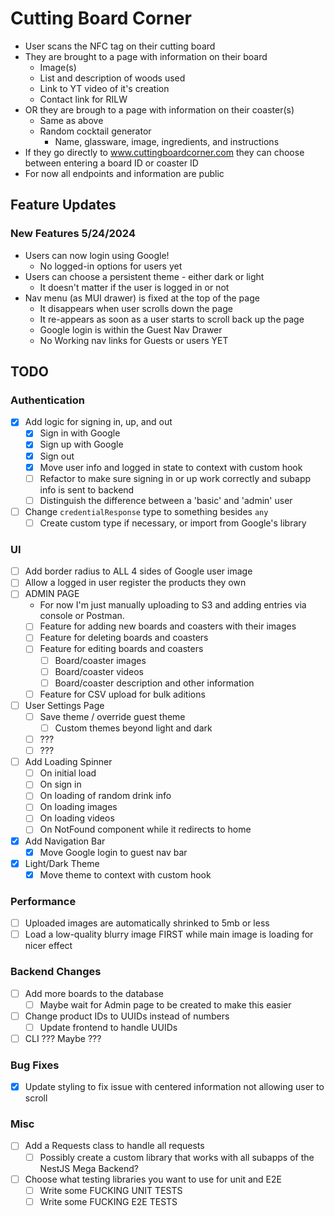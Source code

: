 # Cutting Board Corner

* User scans the NFC tag on their cutting board
* They are brought to a page with information on their board
  * Image(s)
  * List and description of woods used
  * Link to YT video of it's creation
  * Contact link for RILW
* OR they are brough to a page with information on their coaster(s)
  * Same as above
  * Random cocktail generator
    * Name, glassware, image, ingredients, and instructions
* If they go directly to www.cuttingboardcorner.com they can choose between entering a board ID or coaster ID
* For now all endpoints and information are public

## Feature Updates

### New Features 5/24/2024
* Users can now login using Google!
  * No logged-in options for users yet
* Users can choose a persistent theme - either dark or light
  * It doesn't matter if the user is logged in or not
* Nav menu (as MUI drawer) is fixed at the top of the page
  * It disappears when user scrolls down the page
  * It re-appears as soon as a user starts to scroll back up the page
  * Google login is within the Guest Nav Drawer
  * No Working nav links for Guests or users YET

## TODO

### Authentication
* [x] Add logic for signing in, up, and out
  * [x] Sign in with Google
  * [x] Sign up with Google
  * [x] Sign out
  * [x] Move user info and logged in state to context with custom hook
  * [ ] Refactor to make sure signing in or up work correctly and subapp info is sent to backend
  * [ ] Distinguish the difference between a 'basic' and 'admin' user
* [ ] Change ```credentialResponse``` type to something besides ```any```
  * [ ] Create custom type if necessary, or import from Google's library

### UI
* [ ] Add border radius to ALL 4 sides of Google user image
* [ ] Allow a logged in user register the products they own
* [ ] ADMIN PAGE
  * For now I'm just manually uploading to S3 and adding entries via console or Postman.
  * [ ] Feature for adding new boards and coasters with their images
  * [ ] Feature for deleting boards and coasters
  * [ ] Feature for editing boards and coasters
    * [ ] Board/coaster images
    * [ ] Board/coaster videos
    * [ ] Board/coaster description and other information
  * [ ] Feature for CSV upload for bulk aditions
* [ ] User Settings Page
  * [ ] Save theme / override guest theme
    * [ ] Custom themes beyond light and dark
  * [ ]  ???
  * [ ]  ???
* [ ] Add Loading Spinner
  * [ ] On initial load
  * [ ] On sign in
  * [ ] On loading of random drink info
  * [ ] On loading images
  * [ ] On loading videos
  * [ ] On NotFound component while it redirects to home
* [x] Add Navigation Bar
  * [x] Move Google login to guest nav bar
* [x] Light/Dark Theme
  * [x] Move theme to context with custom hook  

### Performance
* [ ] Uploaded images are automatically shrinked to 5mb or less
* [ ] Load a low-quality blurry image FIRST while main image is loading for nicer effect

### Backend Changes
* [ ] Add more boards to the database
  * [ ] Maybe wait for Admin page to be created to make this easier
* [ ] Change product IDs to UUIDs instead of numbers
  * [ ] Update frontend to handle UUIDs
* [ ] CLI ???  Maybe ???

### Bug Fixes
* [x] Update styling to fix issue with centered information not allowing user to scroll

### Misc
* [ ] Add a Requests class to handle all requests
  * [ ] Possibly create a custom library that works with all subapps of the NestJS Mega Backend?
* [ ] Choose what testing libraries you want to use for unit and E2E
  * [ ] Write some FUCKING UNIT TESTS
  * [ ] Write some FUCKING E2E TESTS